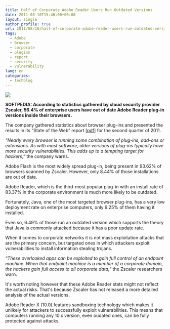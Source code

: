 ```yaml
---
title: Half of Corporate Adobe Reader Users Run Outdated Versions
date: 2011-08-10T15:46:00+00:00
layout: single
author_profile: true
url: 2011/08/10/half-of-corporate-adobe-reader-users-run-outdated-versions/
tags:
  - Adobe
  - Browser
  - corporate
  - plugins
  - report
  - security
  - Vulnerability
lang: en
categories: 
  - techblog
---
```

[![](http://1.bp.blogspot.com/-CmBg18qppFU/TkKgXkC7lFI/AAAAAAAAD9M/US5IVY4rzNY/s200/Half-of-Corporate-Adobe-Reader-Users-Run-Outdated-Versions-2.jpg)](http://1.bp.blogspot.com/-CmBg18qppFU/TkKgXkC7lFI/AAAAAAAAD9M/US5IVY4rzNY/s1600/Half-of-Corporate-Adobe-Reader-Users-Run-Outdated-Versions-2.jpg)

**SOFTPEDIA: According to statistics gathered by cloud security provider Zscaler, 56.4% of enterprise users have out of date Adobe Reader plug-in versions inside their browsers.**

The company gathered statistics about browser plug-ins and presented the results in its “State of the Web” report \[[pdf](http://www.zscaler.com/pdf/Zscaler-Labs-State-of-the-Web-2011Q2.pdf)\] for the second quarter of 2011.

_“Nearly every browser is running some combination of plug-ins, add-ons or extensions. As with most software, older versions of plug-ins typically have more security vulnerabilities. This adds up to a tempting target for hackers,”_ the company warns.

Adobe Flash is the most widely spread plug-in, being present in 93.62% of browsers scanned by Zscaler. However, only 8.44% of those installations are out of date.

Adobe Reader, which is the third-most popular plug-in with an install rate of 83.37% in the corporate environment is much more likely to be outdated.

Fortunately, Java, one of the most targeted browser plug-ins, has a very low deployment rate on enterprise computers, only 9.25% of them having it installed.

Even so, 6.49% of those run an outdated version which supports the theory that Java is commonly attacked because it has a poor update rate.

When it comes to corporate networks it is not mass exploitation attacks that are the primary concern, but targeted ones in which attackers exploit vulnerabilities to install information stealing trojans.

_“These overlooked apps can be exploited to gain full control of an endpoint machine. When that endpoint machine is a member of a corporate domain, the hackers gain full access to all corporate data,”_ the Zscaler researchers warn.

It's worth noting however that these Adobe Reader stats might not reflect the actual risks. That's because Zscaler has not released a more detailed analysis of the actual versions.

Adobe Reader X (10.0) features sandboxing technology which makes it unlikely for attackers to successfully exploit vulnerabilities. This means that computers running any 10.x version, even oudated ones, can be fully protected against attacks.